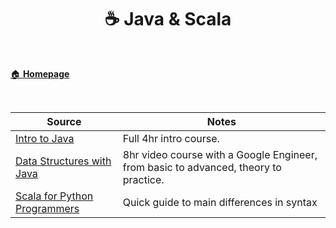 <h1 align="center"><b> ☕ Java & Scala </b></h1>

<br>

[🏠 **Homepage**](../index.md)

<br>

 **Source** | **Notes**
--|--
[Intro to Java](https://www.youtube.com/watch?v=A74TOX803D0&t=4s) | Full 4hr intro course.
[Data Structures with Java](https://www.youtube.com/watch?v=RBSGKlAvoiM) | 8hr video course with a Google Engineer, from basic to advanced, theory to practice.
[Scala for Python Programmers](https://docs.scala-lang.org/scala3/book/scala-for-python-devs.html) | Quick guide to main differences in syntax
